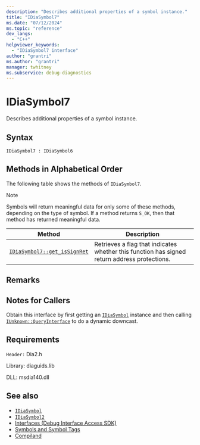 ```yaml
---
description: "Describes additional properties of a symbol instance."
title: "IDiaSymbol7"
ms.date: "07/12/2024"
ms.topic: "reference"
dev_langs:
  - "C++"
helpviewer_keywords:
  - "IDiaSymbol7 interface"
author: "grantri"
ms.author: "grantri"
manager: twhitney
ms.subservice: debug-diagnostics
---
```

# IDiaSymbol7

Describes additional properties of a symbol instance.

## Syntax

```
IDiaSymbol7 : IDiaSymbol6
```

## Methods in Alphabetical Order

The following table shows the methods of `IDiaSymbol7`.

> [!NOTE]
> Symbols will return meaningful data for only some of these methods, depending on the type of symbol. If a method returns `S_OK`, then that method has returned meaningful data.

|Method|Description|
|------------|-----------------|
|[`IDiaSymbol7::get_isSignRet`](../../debugger/debug-interface-access/idiasymbol7-get-issignret.md)|Retrieves a flag that indicates whether this function has signed return address protections.|

## Remarks

## Notes for Callers

Obtain this interface by first getting an [`IDiaSymbol`](../../debugger/debug-interface-access/idiasymbol.md) instance and then calling [`IUnknown::QueryInterface`](windows/win32/api/unknwn/nf-unknwn-iunknown-queryinterface(refiid_void)) to do a dynamic downcast.

## Requirements

`Header:` Dia2.h

Library: diaguids.lib

DLL: msdia140.dll

## See also

- [`IDiaSymbol`](../../debugger/debug-interface-access/idiasymbol.md)
- [`IDiaSymbol2`](../../debugger/debug-interface-access/idiasymbol2.md)
- [Interfaces (Debug Interface Access SDK)](../../debugger/debug-interface-access/interfaces-debug-interface-access-sdk.md)
- [Symbols and Symbol Tags](../../debugger/debug-interface-access/symbols-and-symbol-tags.md)
- [Compiland](../../debugger/debug-interface-access/compiland.md)
